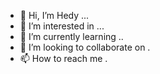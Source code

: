- 👋 Hi, I’m Hedy ...
- 👀 I’m interested in ...
- 🌱 I’m currently learning ..
- 💞️ I’m looking to collaborate on .
- 📫 How to reach me .

<!---
hedy992/hedy992 is a ✨ special ✨ repository because its `README.md` (this file) appears on your GitHub profile.
You can click the Preview link to take a look at your changes.
--->
